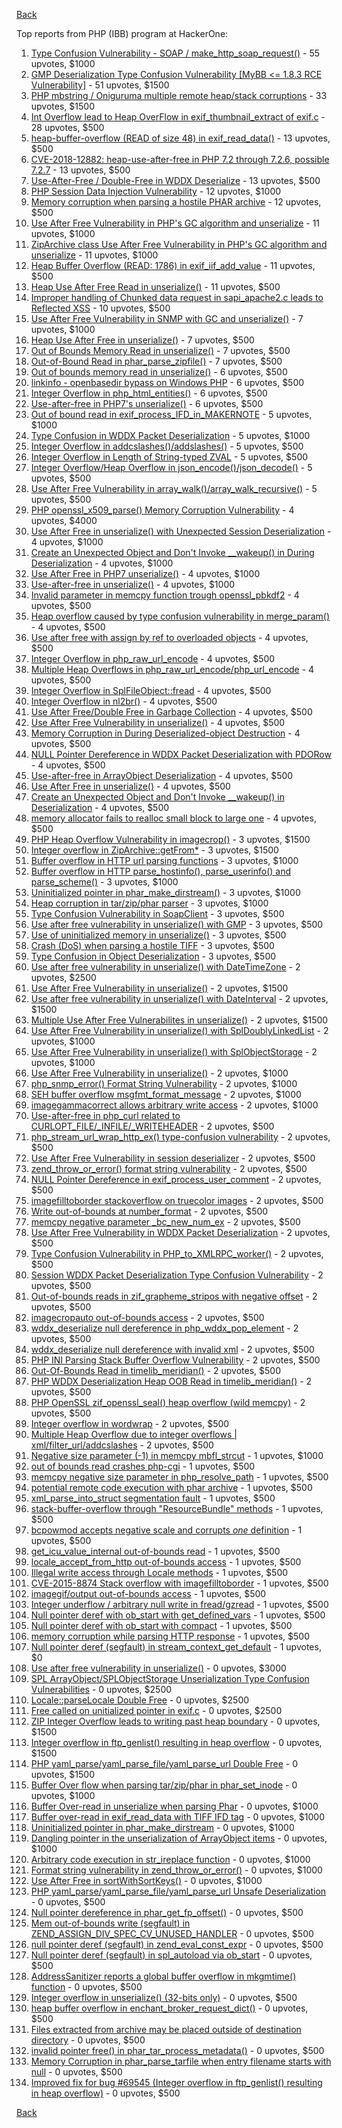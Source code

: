 [Back](../README.md)

Top reports from PHP (IBB) program at HackerOne:

1. [Type Confusion Vulnerability - SOAP / make_http_soap_request()](https://hackerone.com/reports/116773) - 55 upvotes, $1000
2. [GMP Deserialization Type Confusion Vulnerability [MyBB \<= 1.8.3 RCE Vulnerability]](https://hackerone.com/reports/198734) - 51 upvotes, $1500
3. [PHP mbstring / Oniguruma multiple remote heap/stack corruptions](https://hackerone.com/reports/237915) - 33 upvotes, $1500
4. [Int Overflow lead to Heap OverFlow in exif_thumbnail_extract of exif.c](https://hackerone.com/reports/384477) - 28 upvotes, $500
5. [heap-buffer-overflow (READ of size 48) in exif_read_data()](https://hackerone.com/reports/384214) - 13 upvotes, $500
6. [CVE-2018-12882: heap-use-after-free in PHP 7.2 through 7.2.6, possible 7.2.7](https://hackerone.com/reports/371135) - 13 upvotes, $500
7. [Use-After-Free / Double-Free in WDDX Deserialize](https://hackerone.com/reports/116372) - 13 upvotes, $500
8. [PHP Session Data Injection Vulnerability](https://hackerone.com/reports/159946) - 12 upvotes, $1000
9. [Memory corruption when parsing a hostile PHAR archive](https://hackerone.com/reports/195586) - 12 upvotes, $500
10. [Use After Free Vulnerability in PHP's GC algorithm and unserialize](https://hackerone.com/reports/146233) - 11 upvotes, $1000
11. [ZipArchive class Use After Free Vulnerability in PHP's GC algorithm and unserialize](https://hackerone.com/reports/146235) - 11 upvotes, $1000
12. [Heap Buffer Overflow (READ: 1786) in exif_iif_add_value](https://hackerone.com/reports/344035) - 11 upvotes, $500
13. [Heap Use After Free Read in unserialize()](https://hackerone.com/reports/261335) - 11 upvotes, $500
14. [Improper handling of Chunked data request in sapi_apache2.c leads to Reflected XSS](https://hackerone.com/reports/409986) - 10 upvotes, $500
15. [Use After Free Vulnerability in SNMP with GC and unserialize()](https://hackerone.com/reports/152266) - 7 upvotes, $1000
16. [Heap Use After Free in unserialize()](https://hackerone.com/reports/261338) - 7 upvotes, $500
17. [Out of Bounds Memory Read in unserialize()](https://hackerone.com/reports/261336) - 7 upvotes, $500
18. [Out-of-Bound Read in phar_parse_zipfile()](https://hackerone.com/reports/114172) - 7 upvotes, $500
19. [Out of bounds memory read in unserialize()](https://hackerone.com/reports/200909) - 6 upvotes, $500
20. [linkinfo - openbasedir bypass on Windows PHP](https://hackerone.com/reports/384719) - 6 upvotes, $500
21. [Integer Overflow in php_html_entities()](https://hackerone.com/reports/140865) - 6 upvotes, $500
22. [Use-after-free in PHP7's unserialize()](https://hackerone.com/reports/245956) - 6 upvotes, $500
23. [Out of bound read in exif_process_IFD_in_MAKERNOTE](https://hackerone.com/reports/152231) - 5 upvotes, $1000
24. [Type Confusion in WDDX Packet Deserialization](https://hackerone.com/reports/114339) - 5 upvotes, $1000
25. [Integer Overflow in addcslashes()/addslashes()](https://hackerone.com/reports/146184) - 5 upvotes, $500
26. [Integer Overflow in Length of String-typed ZVAL](https://hackerone.com/reports/146185) - 5 upvotes, $500
27. [Integer Overflow/Heap Overflow in json_encode()/json_decode()](https://hackerone.com/reports/146182) - 5 upvotes, $500
28. [Use After Free Vulnerability in array_walk()/array_walk_recursive()](https://hackerone.com/reports/155223) - 5 upvotes, $500
29. [PHP openssl_x509_parse() Memory Corruption Vulnerability](https://hackerone.com/reports/523) - 4 upvotes, $4000
30. [Use After Free in unserialize() with Unexpected Session Deserialization](https://hackerone.com/reports/152267) - 4 upvotes, $1000
31. [Create an Unexpected Object and Don't Invoke __wakeup() in During Deserialization](https://hackerone.com/reports/159943) - 4 upvotes, $1000
32. [Use After Free in PHP7 unserialize()](https://hackerone.com/reports/182474) - 4 upvotes, $1000
33. [Use-after-free in unserialize()](https://hackerone.com/reports/175982) - 4 upvotes, $1000
34. [Invalid parameter in memcpy function trough openssl_pbkdf2](https://hackerone.com/reports/190933) - 4 upvotes, $500
35. [Heap overflow caused by type confusion vulnerability in merge_param()](https://hackerone.com/reports/172411) - 4 upvotes, $500
36. [Use after free with assign by ref to overloaded objects](https://hackerone.com/reports/123119) - 4 upvotes, $500
37. [Integer Overflow in php_raw_url_encode](https://hackerone.com/reports/126416) - 4 upvotes, $500
38. [Multiple Heap Overflows in php_raw_url_encode/php_url_encode](https://hackerone.com/reports/124737) - 4 upvotes, $500
39. [Integer Overflow in SplFileObject::fread](https://hackerone.com/reports/146180) - 4 upvotes, $500
40. [Integer Overflow in nl2br()](https://hackerone.com/reports/146183) - 4 upvotes, $500
41. [Use After Free/Double Free in Garbage Collection](https://hackerone.com/reports/152281) - 4 upvotes, $500
42. [Use After Free Vulnerability in unserialize()](https://hackerone.com/reports/159948) - 4 upvotes, $500
43. [Memory Corruption in During Deserialized-object Destruction](https://hackerone.com/reports/167931) - 4 upvotes, $500
44. [NULL Pointer Dereference in WDDX Packet Deserialization with PDORow](https://hackerone.com/reports/180908) - 4 upvotes, $500
45. [Use-after-free in ArrayObject Deserialization](https://hackerone.com/reports/180909) - 4 upvotes, $500
46. [Use After Free in unserialize()](https://hackerone.com/reports/198732) - 4 upvotes, $500
47. [Create an Unexpected Object and Don't Invoke __wakeup() in Deserialization](https://hackerone.com/reports/198723) - 4 upvotes, $500
48. [memory allocator fails to realloc small block to large one](https://hackerone.com/reports/159992) - 4 upvotes, $500
49. [PHP Heap Overflow Vulnerability in imagecrop()](https://hackerone.com/reports/1356) - 3 upvotes, $1500
50. [Integer overflow in ZipArchive::getFrom*](https://hackerone.com/reports/135152) - 3 upvotes, $1500
51. [Buffer overflow in HTTP url parsing functions](https://hackerone.com/reports/121863) - 3 upvotes, $1000
52. [Buffer overflow in HTTP parse_hostinfo(), parse_userinfo() and parse_scheme()](https://hackerone.com/reports/174069) - 3 upvotes, $1000
53. [Uninitialized pointer in phar_make_dirstream()](https://hackerone.com/reports/109843) - 3 upvotes, $1000
54. [Heap corruption in tar/zip/phar parser](https://hackerone.com/reports/110417) - 3 upvotes, $1000
55. [Type Confusion Vulnerability in SoapClient](https://hackerone.com/reports/73245) - 3 upvotes, $500
56. [Use after free vulnerability in unserialize() with GMP](https://hackerone.com/reports/103999) - 3 upvotes, $500
57. [Use of uninitialized memory in unserialize()](https://hackerone.com/reports/195950) - 3 upvotes, $500
58. [Crash (DoS) when parsing a hostile TIFF](https://hackerone.com/reports/195580) - 3 upvotes, $500
59. [Type Confusion in Object Deserialization](https://hackerone.com/reports/198733) - 3 upvotes, $500
60. [Use after free vulnerability in unserialize() with DateTimeZone](https://hackerone.com/reports/55029) - 2 upvotes, $2500
61. [Use After Free Vulnerability in unserialize()](https://hackerone.com/reports/73235) - 2 upvotes, $1500
62. [Use after free vulnerability in unserialize() with DateInterval](https://hackerone.com/reports/73244) - 2 upvotes, $1500
63. [Multiple Use After Free Vulnerabilites in unserialize()](https://hackerone.com/reports/104018) - 2 upvotes, $1500
64. [Use After Free Vulnerability in unserialize() with SplDoublyLinkedList](https://hackerone.com/reports/103995) - 2 upvotes, $1000
65. [Use After Free Vulnerability in unserialize() with SplObjectStorage](https://hackerone.com/reports/103996) - 2 upvotes, $1000
66. [Use After Free Vulnerability in unserialize()](https://hackerone.com/reports/103997) - 2 upvotes, $1000
67. [php_snmp_error() Format String Vulnerability](https://hackerone.com/reports/127212) - 2 upvotes, $1000
68. [SEH buffer overflow msgfmt_format_message](https://hackerone.com/reports/170138) - 2 upvotes, $1000
69. [imagegammacorrect allows arbitrary write access](https://hackerone.com/reports/161193) - 2 upvotes, $1000
70. [Use-after-free in php_curl related to CURLOPT_FILE/_INFILE/_WRITEHEADER](https://hackerone.com/reports/73246) - 2 upvotes, $500
71. [php_stream_url_wrap_http_ex() type-confusion vulnerability](https://hackerone.com/reports/73247) - 2 upvotes, $500
72. [Use After Free Vulnerability in session deserializer](https://hackerone.com/reports/103998) - 2 upvotes, $500
73. [zend_throw_or_error() format string vulnerability](https://hackerone.com/reports/104009) - 2 upvotes, $500
74. [NULL Pointer Dereference in exif_process_user_comment](https://hackerone.com/reports/152232) - 2 upvotes, $500
75. [imagefilltoborder stackoverflow on truecolor images](https://hackerone.com/reports/190863) - 2 upvotes, $500
76. [Write out-of-bounds at number_format](https://hackerone.com/reports/175310) - 2 upvotes, $500
77. [memcpy negative parameter _bc_new_num_ex](https://hackerone.com/reports/175312) - 2 upvotes, $500
78. [Use After Free Vulnerability in WDDX Packet Deserialization](https://hackerone.com/reports/108681) - 2 upvotes, $500
79. [Type Confusion Vulnerability in PHP_to_XMLRPC_worker()](https://hackerone.com/reports/108682) - 2 upvotes, $500
80. [Session WDDX Packet Deserialization Type Confusion Vulnerability](https://hackerone.com/reports/108683) - 2 upvotes, $500
81. [Out-of-bounds reads in zif_grapheme_stripos with negative offset](https://hackerone.com/reports/135291) - 2 upvotes, $500
82. [imagecropauto out-of-bounds access](https://hackerone.com/reports/178144) - 2 upvotes, $500
83. [wddx_deserialize null dereference in php_wddx_pop_element](https://hackerone.com/reports/161217) - 2 upvotes, $500
84. [wddx_deserialize null dereference with invalid xml](https://hackerone.com/reports/161198) - 2 upvotes, $500
85. [PHP INI Parsing Stack Buffer Overflow Vulnerability](https://hackerone.com/reports/248601) - 2 upvotes, $500
86. [Out-Of-Bounds Read in timelib_meridian()](https://hackerone.com/reports/283644) - 2 upvotes, $500
87. [PHP WDDX Deserialization Heap OOB Read in timelib_meridian()](https://hackerone.com/reports/248659) - 2 upvotes, $500
88. [PHP OpenSSL zif_openssl_seal() heap overflow (wild memcpy)](https://hackerone.com/reports/248609) - 2 upvotes, $500
89. [Integer overflow in wordwrap](https://hackerone.com/reports/113268) - 2 upvotes, $500
90. [Multiple Heap Overflow due to integer overflows | xml/filter_url/addcslashes](https://hackerone.com/reports/117651) - 2 upvotes, $500
91. [Negative size parameter (-1) in memcpy mbfl_strcut](https://hackerone.com/reports/127242) - 1 upvotes, $1000
92. [out of bounds read crashes php-cgi](https://hackerone.com/reports/73234) - 1 upvotes, $500
93. [memcpy negative size parameter in php_resolve_path](https://hackerone.com/reports/175311) - 1 upvotes, $500
94. [potential remote code execution with phar archive](https://hackerone.com/reports/126652) - 1 upvotes, $500
95. [xml_parse_into_struct segmentation fault](https://hackerone.com/reports/135294) - 1 upvotes, $500
96. [stack-buffer-overflow through "ResourceBundle" methods](https://hackerone.com/reports/175316) - 1 upvotes, $500
97. [bcpowmod accepts negative scale and corrupts _one_ definition](https://hackerone.com/reports/135293) - 1 upvotes, $500
98. [get_icu_value_internal out-of-bounds read](https://hackerone.com/reports/141197) - 1 upvotes, $500
99. [locale_accept_from_http out-of-bounds access](https://hackerone.com/reports/152782) - 1 upvotes, $500
100. [Illegal write access through Locale methods](https://hackerone.com/reports/175315) - 1 upvotes, $500
101. [CVE-2015-8874 Stack overflow with imagefilltoborder](https://hackerone.com/reports/146936) - 1 upvotes, $500
102. [imagegif/output out-of-bounds access](https://hackerone.com/reports/152784) - 1 upvotes, $500
103. [Integer underflow / arbitrary null write in fread/gzread](https://hackerone.com/reports/141212) - 1 upvotes, $500
104. [Null pointer deref with ob_start with get_defined_vars](https://hackerone.com/reports/113799) - 1 upvotes, $500
105. [Null pointer deref with ob_start with compact](https://hackerone.com/reports/113798) - 1 upvotes, $500
106. [memory corruption while parsing HTTP response](https://hackerone.com/reports/320222) - 1 upvotes, $500
107. [Null pointer deref (segfault) in stream_context_get_default](https://hackerone.com/reports/125397) - 1 upvotes, $0
108. [Use after free vulnerability in unserialize()](https://hackerone.com/reports/55033) - 0 upvotes, $3000
109. [SPL ArrayObject/SPLObjectStorage Unserialization Type Confusion Vulnerabilities](https://hackerone.com/reports/28445) - 0 upvotes, $2500
110. [Locale::parseLocale Double Free](https://hackerone.com/reports/35102) - 0 upvotes, $2500
111. [Free called on unitialized pointer in exif.c](https://hackerone.com/reports/55028) - 0 upvotes, $2500
112. [ZIP Integer Overflow leads to writing past heap boundary](https://hackerone.com/reports/73239) - 0 upvotes, $1500
113. [Integer overflow in ftp_genlist() resulting in heap overflow](https://hackerone.com/reports/73240) - 0 upvotes, $1500
114. [PHP yaml_parse/yaml_parse_file/yaml_parse_url Double Free](https://hackerone.com/reports/73256) - 0 upvotes, $1500
115. [Buffer Over flow when parsing tar/zip/phar in phar_set_inode](https://hackerone.com/reports/73237) - 0 upvotes, $1000
116. [Buffer Over-read in unserialize when parsing Phar](https://hackerone.com/reports/73238) - 0 upvotes, $1000
117. [Buffer over-read in exif_read_data with TIFF IFD tag](https://hackerone.com/reports/104007) - 0 upvotes, $1000
118. [Uninitialized pointer in phar_make_dirstream](https://hackerone.com/reports/104008) - 0 upvotes, $1000
119. [Dangling pointer in the unserialization of ArrayObject items](https://hackerone.com/reports/104016) - 0 upvotes, $1000
120. [Arbitrary code execution in str_ireplace function](https://hackerone.com/reports/104017) - 0 upvotes, $1000
121. [Format string vulnerability in zend_throw_or_error()](https://hackerone.com/reports/106548) - 0 upvotes, $1000
122. [Use After Free in sortWithSortKeys()](https://hackerone.com/reports/109175) - 0 upvotes, $1000
123. [PHP yaml_parse/yaml_parse_file/yaml_parse_url Unsafe Deserialization](https://hackerone.com/reports/73257) - 0 upvotes, $500
124. [Null pointer dereference in phar_get_fp_offset()](https://hackerone.com/reports/103990) - 0 upvotes, $500
125. [Mem out-of-bounds write (segfault) in ZEND_ASSIGN_DIV_SPEC_CV_UNUSED_HANDLER](https://hackerone.com/reports/104004) - 0 upvotes, $500
126. [null pointer deref (segfault) in zend_eval_const_expr](https://hackerone.com/reports/104005) - 0 upvotes, $500
127. [Null pointer deref (segfault) in spl_autoload via ob_start](https://hackerone.com/reports/104006) - 0 upvotes, $500
128. [AddressSanitizer reports a global buffer overflow in mkgmtime() function](https://hackerone.com/reports/104011) - 0 upvotes, $500
129. [Integer overflow in unserialize() (32-bits only)](https://hackerone.com/reports/104012) - 0 upvotes, $500
130. [heap buffer overflow in enchant_broker_request_dict()](https://hackerone.com/reports/104013) - 0 upvotes, $500
131. [Files extracted from archive may be placed outside of destination directory](https://hackerone.com/reports/104019) - 0 upvotes, $500
132. [invalid pointer free() in phar_tar_process_metadata()](https://hackerone.com/reports/104026) - 0 upvotes, $500
133. [Memory Corruption in phar_parse_tarfile when entry filename starts with null](https://hackerone.com/reports/104027) - 0 upvotes, $500
134. [Improved fix for bug #69545 (Integer overflow in ftp_genlist() resulting in heap overflow)](https://hackerone.com/reports/104028) - 0 upvotes, $500


[Back](../README.md)